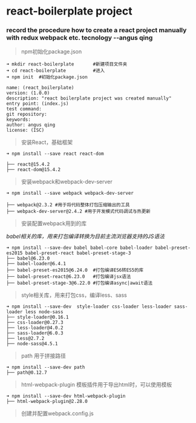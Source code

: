# react-boilerplate project 
### record the procedure how to create a react project manually with redux webpack etc. tecnology  --angus qing

> npm初始化package.json

``` npm
➜ mkdir react-boilerplate       #新建项目文件夹
➜ cd react-boilerplate          #进入
➜ npm init  #初始化package.json

name: (react_boilerplate) 
version: (1.0.0) 
description: "react boilerplate project was created manually"
entry point: (index.js) 
test command: 
git repository: 
keywords: 
author: angus qing
license: (ISC)
```

> 安装React，基础框架

``` npm
➜ npm install --save react react-dom

├── react@15.4.2
├── react-dom@15.4.2

```
> 安装webpack和webpack-dev-server

``` npm
➜ npm install --save webpack webpack-dev-server

├── webpack@2.3.2 #用于将代码整体打包压缩输出的工具
├── webpack-dev-server@2.4.2 #用于开发模式代码调试与热更新

```

> 安装配置webpack用到的库

*babel相关的库，用来打包编译转换为目前主流浏览器支持的JS语法*

``` npm
➜ npm install --save-dev babel babel-core babel-loader babel-preset-es2015 babel-preset-react babel-preset-stage-3 
├── babel@6.23.0 
├── babel-loader@6.4.1 
├── babel-preset-es2015@6.24.0  #打包编译ES6转ES5的库
├── babel-preset-react@6.23.0   #打包编译jsx语法
├── babel-preset-stage-3@6.22.0 #打包编译async|await语法

```

> style相关库，用来打包css，编译less、sass

``` npm
➜ npm install --save-dev  style-loader css-loader less-loader sass-loader less node-sass 
├── style-loader@0.16.1 
├── css-loader@0.27.3 
├── less-loader@4.0.2 
├── sass-loader@6.0.3 
├── less@2.7.2
├── node-sass@4.5.1

```

> path 用于拼接路径

``` npm
➜ npm install --save-dev path 
├── path@0.12.7

```

> html-webpack-plugin 模板插件用于导出html时，可以使用模板

``` npm
➜ npm install --save-dev html-webpack-plugin 
├── html-webpack-plugin@2.28.0

```

> 创建并配置webpack.config.js

```


```
